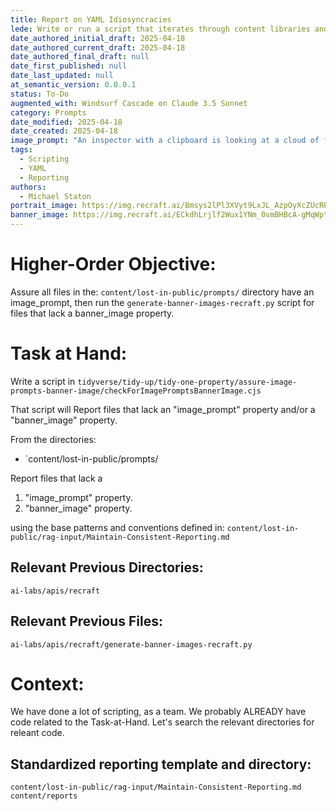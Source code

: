 ```yaml
---
title: Report on YAML Idiosyncracies
lede: Write or run a script that iterates through content libraries and reports on YAML idiosyncracies.
date_authored_initial_draft: 2025-04-18
date_authored_current_draft: 2025-04-18
date_authored_final_draft: null
date_first_published: null
date_last_updated: null
at_semantic_version: 0.0.0.1
status: To-Do
augmented_with: Windsurf Cascade on Claude 3.5 Sonnet
category: Prompts
date_modified: 2025-04-18
date_created: 2025-04-18
image_prompt: "An inspector with a clipboard is looking at a cloud of files, laid out like an operating system folder structure"
tags:
  - Scripting
  - YAML
  - Reporting
authors:
  - Michael Staton
portrait_image: https://img.recraft.ai/Bmsys2lPl3XVyt9LxJL_AzpOyXcZUcRP9aZFrce5SbQ/rs:fit:1024:1820:0/raw:1/plain/abs://external/images/4ffaed10-89d5-41ef-9541-6201dbb1ded9
banner_image: https://img.recraft.ai/ECkdhLrjlf2Wux1YNm_0vmBHBcA-gMqWptIibe5Vt2E/rs:fit:1024:2048:0/raw:1/plain/abs://external/images/e650817a-c5bd-4198-9580-af0d21e7a822
---
```


# Higher-Order Objective:

Assure all files in the:
`content/lost-in-public/prompts/` directory
have an image_prompt, then run the 
`generate-banner-images-recraft.py` script for files that lack a banner_image property.

# Task at Hand:

Write a script in 
`tidyverse/tidy-up/tidy-one-property/assure-image-prompts-banner-image/checkForImagePromptsBannerImage.cjs`


That script will Report files that lack an "image_prompt" property and/or a "banner_image" property.

From the directories:

- `content/lost-in-public/prompts/

Report files that lack a
1. "image_prompt" property.
2. "banner_image" property.

using the base patterns and conventions defined in:
`content/lost-in-public/rag-input/Maintain-Consistent-Reporting.md`

## Relevant Previous Directories:
`ai-labs/apis/recraft`

## Relevant Previous Files:

`ai-labs/apis/recraft/generate-banner-images-recraft.py`


# Context:

We have done a lot of scripting, as a team.  We probably ALREADY have code related to the Task-at-Hand.  Let's search the relevant directories for releant code.  

## Standardized reporting template and directory:

`content/lost-in-public/rag-input/Maintain-Consistent-Reporting.md`
`content/reports`

